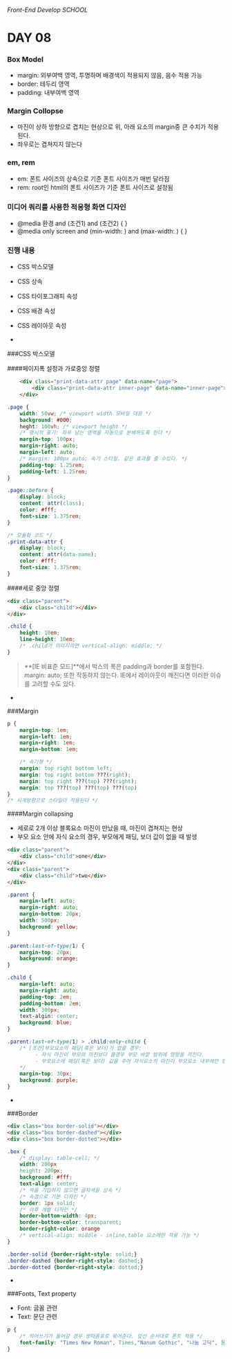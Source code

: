 ###### Front-End Develop SCHOOL

# DAY 08

### Box Model
- margin: 외부여백 영역, 투명하며 배경색이 적용되지 않음, 음수 적용 가능
- border: 테두리 영역
- padding: 내부여백 영역

### Margin Collopse
- 마진이 상하 방향으로 겹치는 현상으로 위, 아래 요소의 margin중 큰 수치가 적용 된다.
- 좌우로는 겹쳐지지 않는다

### em, rem
- em: 폰트 사이즈의 상속으로 기준 폰트 사이즈가 매번 달라짐
- rem: root인 html의 폰트 사이즈가 기준 폰트 사이즈로 설정됨

### 미디어 쿼리를 사용한 적응형 화면 디자인
- @media 환경 and (조건1) and (조건2) { }
- @media only screen and (min-width: ) and (max-width: ) { }


### 진행 내용

- CSS 박스모델
- CSS 상속
- CSS 타이포그래피 속성
- CSS 배경 속성
- CSS 레이아웃 속성

-

###CSS 박스모델

####페이지폭 설정과 가로중앙 정렬
```html
	<div class="print-data-attr page" data-name="page">
		<div class="print-data-attr inner-page" data-name="inner-page"></div>
	</div>
```
```css
.page {
	width: 50vw; /* viewport width 모바일 대응 */
	background: #000;
	heght: 100vh; /* viewport height */
	/* 명시적 표기: 좌우 남는 영역을 자동으로 분배하도록 한다 */
	margin-top: 100px;
	margin-right: auto;
	margin-left: auto;
	/* margin: 100px auto; 속기 스타일. 같은 효과를 줄 수있다. */
	padding-top: 1.25rem;
	padding-left: 1.25rem;
}

.page::before {
	display: block;
	content: attr(class);
	color: #fff;
	font-size: 1.375rem;
}

/* 모듈화 코드 */
.print-data-attr {
	display: block;
	content: attr(data-name);
	color: #fff;
	font-size: 1.375rem;
}
```

####세로 중앙 정렬
```html
<div class="parent">
	<div class="child"></div>
</div>
```
```css
.child {
	height: 10em;
	line-height: 10em;
	/* .child가 이미지라면 vertical-align: middle; */
}
```

> **[IE 비표준 모드]**에서 박스의 폭은 padding과 border를 포함한다. margin: auto; 또한 작동하지 않는다. IE에서 레이아웃이 깨진다면 이러한 이슈를 고려할 수도 있다. 

-

###Margin


```css
p {
	margin-top: 1em;
	margin-left: 1em;
	margin-right: 1em;
	margin-bottom: 1em;

	/* 속기형 */
	margin: top right bottom left;
	margin: top right bottom ???(right);
	margin: top right ???(top) ???(right);
	margin: top ???(top) ???(top) ???(top)
}
/* 시계방향으로 스타일이 적용된다 */
```

####Margin collapsing
 - 세로로 2개 이상 블록요소 마진이 만났을 때, 마진이 겹쳐지는 현상
 - 부모 요소 안에 자식 요소의 경우, 부모에게 패딩, 보더 값이 없을 때 발생

```html
<div class="parent">
	<div class="child">one</div>
</div>
<div class="parent">
	<div class="child">two</div>
</div>
```
```css
.parent {
	margin-left: auto;
	margin-right: auto;
	margin-bottom: 20px;
	width: 500px;
	background: yellow;
}

.parent:last-of-type(1) {
	margin-top: 20px;
	background: orange;
}

.child {
	margin-left: auto;
	margin-right: auto;
	padding-top: 2em;
	padding-bottom: 2em;
	width: 300px;
	text-algin: center;
	background: blue;
}

.parent:last-of-type(1) > .child:only-child {
	/* [조건]부모요소의 패딩(혹은 보더)가 없을 경우:
		 - 자식 마진이 부모의 마진보다 클경우 부모 바깥 범위에 영향을 끼친다.
		 - 부모요소에 패딩(혹은 보더) 값을 주어 자식요소의 마진이 부모요소 내부에만 영향을 주도록 한다
	*/ 
	margin-top: 30px;
	background: purple;
}
```

-

###Border

```html
<div class="box border-solid"></div>
<div class="box border-dashed"></div>
<div class="box border-dotted"></div>
```
```css
.box {
	/* display: table-cell; */
	width: 200px
	height: 200px;
	background: #fff;
	text-align: center;
	/* 색을 기입하지 않으면 글자색을 상속 */
	/* 속경으로 기본 디자인 */
	border: 1px solid;
	/* 이후 개별 디자인 */
	border-bottom-width: 4px;
	border-bottom-color: transparent;
	border-right-color: orange
	/* vertical-align: middle - inline,table 요소에만 적용 가능 */
}

.border-solid {border-right-style: solid;}
.border-dashed {border-right-style: dashed;}
.border-dotted {border-right-style: dotted;}
```

-

###Fonts, Text property

 - Font: 글꼴 관련
 - Text: 문단 관련

```css
p {
	/* 띄어쓰기가 들어갈 경우 쌍따옴표로 묶어준다. 앞선 순서대로 폰트 적용 */
	font-family: "Times New Roman", Times,"Nanum Gothic", "나눔 고딕", 돋움, Dotum, san-serif}
}
```
